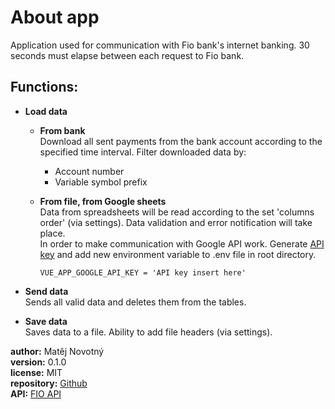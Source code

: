 # About app
Application used for communication with Fio bank's internet banking. 30 seconds must elapse between each request to Fio bank.
## Functions:
* **Load data**
  * **From bank**<br/>
  Download all sent payments from the bank account according to the specified time interval.
  Filter downloaded data by:
    * Account number
    * Variable symbol prefix

  * **From file, from Google sheets**<br/>
  Data from spreadsheets will be read according to the set 'columns order' (via settings). Data validation and error notification will take place.<br/> 
  In order to make communication with Google API work.
  Generate [API key](https://console.cloud.google.com/apis/credentials?_ga=2.56704042.1251666659.1617108871-1950575441.1601391503&angularJsUrl=%2Fprojectselector%2Fapis%2Fcredentials%3F_ga%3D2.56704042.1251666659.1617108871-1950575441.1601391503%26supportedpurview%3Dproject%26folder%3Dtrue%26organizationId%3Dtrue&project=fio-tool&folder=&organizationId=&supportedpurview=project) and add new environment variable to .env file in root directory.
    ```
    VUE_APP_GOOGLE_API_KEY = 'API key insert here'
    ```

* **Send data**<br/>
Sends all valid data and deletes them from the tables.

* **Save data**<br/>
Saves data to a file. Ability to add file headers (via settings).

**author:** Matěj Novotný<br/>
**version:** 0.1.0<br/>
**license:** MIT<br/>
**repository:** [Github](https://github.com/lopapex/FIO-Tool)<br/>
**API:** [FIO API](https://www.fio.cz/docs/cz/API_Bankovnictvi.pdf)<br/>
